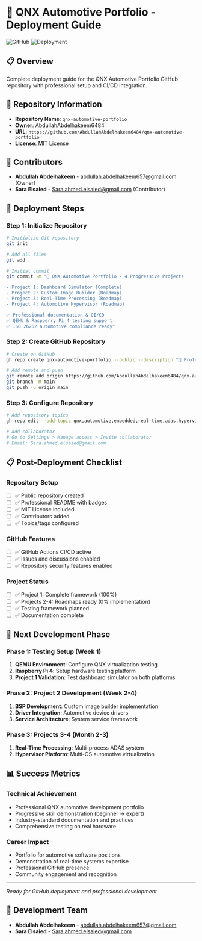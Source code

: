 # 🚀 QNX Automotive Portfolio - Deployment Guide

![GitHub](https://img.shields.io/badge/Platform-GitHub-black.svg)
![Deployment](https://img.shields.io/badge/Deployment-Ready-green.svg)

## 📋 Overview

Complete deployment guide for the QNX Automotive Portfolio GitHub repository with professional setup and CI/CD integration.

## 🎯 Repository Information

- **Repository Name**: `qnx-automotive-portfolio`
- **Owner**: AbdullahAbdelhakeem6484
- **URL**: `https://github.com/AbdullahAbdelhakeem6484/qnx-automotive-portfolio`
- **License**: MIT License

## 👥 Contributors

- **Abdullah Abdelhakeem** - abdullah.abdelhakeem657@gmail.com (Owner)
- **Sara Elsaied** - Sara.ahmed.elsaied@gmail.com (Contributor)

## 🚀 Deployment Steps

### Step 1: Initialize Repository
```bash
# Initialize Git repository
git init

# Add all files
git add .

# Initial commit
git commit -m "🚀 QNX Automotive Portfolio - 4 Progressive Projects

- Project 1: Dashboard Simulator (Complete)
- Project 2: Custom Image Builder (Roadmap)
- Project 3: Real-Time Processing (Roadmap)  
- Project 4: Automotive Hypervisor (Roadmap)

✅ Professional documentation & CI/CD
✅ QEMU & Raspberry Pi 4 testing support
✅ ISO 26262 automotive compliance ready"
```

### Step 2: Create GitHub Repository
```bash
# Create on GitHub
gh repo create qnx-automotive-portfolio --public --description "🚗 Professional QNX Automotive Portfolio - Progressive Projects from Beginner to Expert Level"

# Add remote and push
git remote add origin https://github.com/AbdullahAbdelhakeem6484/qnx-automotive-portfolio.git
git branch -M main
git push -u origin main
```

### Step 3: Configure Repository
```bash
# Add repository topics
gh repo edit --add-topic qnx,automotive,embedded,real-time,adas,hypervisor

# Add collaborator
# Go to Settings > Manage access > Invite collaborator
# Email: Sara.ahmed.elsaied@gmail.com
```

## 📋 Post-Deployment Checklist

### Repository Setup
- [ ] ✅ Public repository created
- [ ] ✅ Professional README with badges
- [ ] ✅ MIT License included
- [ ] ✅ Contributors added
- [ ] ✅ Topics/tags configured

### GitHub Features
- [ ] ✅ GitHub Actions CI/CD active
- [ ] ✅ Issues and discussions enabled
- [ ] ✅ Repository security features enabled

### Project Status
- [ ] ✅ Project 1: Complete framework (100%)
- [ ] ✅ Projects 2-4: Roadmaps ready (0% implementation)
- [ ] ✅ Testing framework planned
- [ ] ✅ Documentation complete

## 🎯 Next Development Phase

### Phase 1: Testing Setup (Week 1)
1. **QEMU Environment**: Configure QNX virtualization testing
2. **Raspberry Pi 4**: Setup hardware testing platform
3. **Project 1 Validation**: Test dashboard simulator on both platforms

### Phase 2: Project 2 Development (Week 2-4)
1. **BSP Development**: Custom image builder implementation
2. **Driver Integration**: Automotive device drivers
3. **Service Architecture**: System service framework

### Phase 3: Projects 3-4 (Month 2-3)
1. **Real-Time Processing**: Multi-process ADAS system
2. **Hypervisor Platform**: Multi-OS automotive virtualization

## 📊 Success Metrics

### Technical Achievement
- Professional QNX automotive development portfolio
- Progressive skill demonstration (beginner → expert)
- Industry-standard documentation and practices
- Comprehensive testing on real hardware

### Career Impact
- Portfolio for automotive software positions
- Demonstration of real-time systems expertise
- Professional GitHub presence
- Community engagement and recognition

---

*Ready for GitHub deployment and professional development*

## 👥 Development Team

- **Abdullah Abdelhakeem** - abdullah.abdelhakeem657@gmail.com
- **Sara Elsaied** - Sara.ahmed.elsaied@gmail.com 